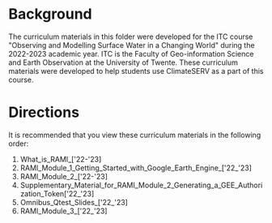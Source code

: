 # Background
The curriculum materials in this folder were developed for the ITC course "Observing and Modelling Surface Water in a Changing World" during the 2022-2023 academic year. ITC is the Faculty of Geo-information Science and Earth Observation at the University of Twente. These curriculum materials were developed to help students use ClimateSERV as a part of this course.

# Directions
It is recommended that you view these curriculum materials in the following order:

1. What_is_RAMI_['22-'23]
2. RAMI_Module_1_Getting_Started_with_Google_Earth_Engine_['22_'23]
3. RAMI_Module_2_['22-'23]
4. Supplementary_Material_for_RAMI_Module_2_Generating_a_GEE_Authorization_Token['22_'23]
5. Omnibus_Qtest_Slides_['22_'23]
6. RAMI_Module_3_['22_'23]


